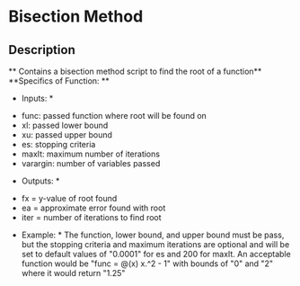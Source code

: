# Bisection Method
## Description
** Contains a bisection method script to find the root of a function**
**Specifics of Function: **

* Inputs: *
-   func: passed function where root will be found on
-   xl: passed lower bound
-   xu: passed upper bound
-   es: stopping criteria
-   maxIt: maximum number of iterations
-   varargin: number of variables passed
* Outputs: *
-   fx = y-value of root found
-   ea = approximate error found with root
-   iter = number of iterations to find root

* Example: *
The function, lower bound, and upper bound must be pass, but the stopping criteria and maximum iterations are optional and will be set to default values of "0.0001" for es and 200 for maxIt. 
An acceptable function would be "func = @(x) x.^2 - 1" with bounds of "0" and "2" where it would return "1.25"
